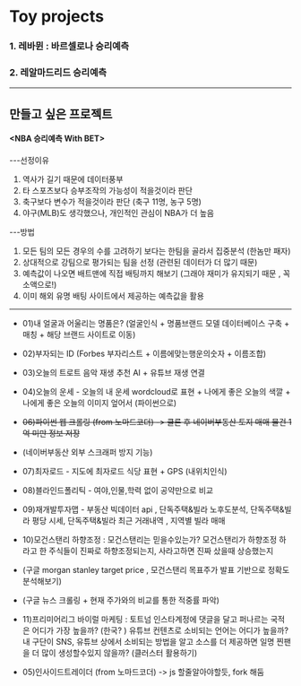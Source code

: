 # Toy projects

### 1. 레바뮌 : 바르셀로나 승리예측
### 2. 레알마드리드 승리예측
___

## 만들고 싶은 프로젝트

#### <NBA 승리예측 With BET>
---선정이유
1) 역사가 길기 때문에 데이터풍부
2) 타 스포츠보다 승부조작의 가능성이 적을것이라 판단
3) 축구보다 변수가 적을것이라 판단 (축구 11명, 농구 5명)
4) 야구(MLB)도 생각했으나, 개인적인 관심이 NBA가 더 높음

---방법
1) 모든 팀의 모든 경우의 수를 고려하기 보다는 한팀을 골라서 집중분석 (한놈만 패자)
2) 상대적으로 강팀으로 평가되는 팀을 선정 (관련된 데이터가 더 많기 때문)
3) 예측값이 나오면 배트맨에 직접 배팅까지 해보기 (그래야 재미가 유지되기 때문 , 꼭 소액으로!)
4) 이미 해외 유명 배팅 사이트에서 제공하는 예측값을 활용
___

- 01)내 얼굴과 어울리는 명품은? (얼굴인식 + 명품브랜드 모델 데이터베이스 구축 + 매칭 + 해당 브랜드 사이트로 이동)
- 02)부자되는 ID (Forbes 부자리스트 + 이름에맞는행운의숫자 + 이름조합)
- 03)오늘의 트로트 음악 재생 추천 AI + 유튜브 재생 연결
- 04)오늘의 운세 - 오늘의 내 운세 wordcloud로 표현 + 나에게 좋은 오늘의 색깔 + 나에게 좋은 오늘의 이미지 엎어서 (파이썬으로)
- ~~06)파이썬 웹 크롤링 (from 노마드코더) -> 클론 후 네이버부동산 토지 매매 물건 1억 미만 정보 저장~~
- (네이버부동산 외부 스크래퍼 방지 기능)
- 07)최자로드 - 지도에 최자로드 식당 표현 + GPS (내위치인식)
- 08)블라인드폴리틱 - 여야,인물,학력 없이 공약만으로 비교
- 09)재개발투자맵 - 부동산 빅데이터 api , 단독주택&빌라 노후도분석, 단독주택&빌라 평당 시세, 단독주택&빌라 최근 거래내역 , 지역별 빌라 매매
- 10)모건스탠리 하향조정 : 모건스탠리는 믿을수있는가? 모건스탠리가 하향조정 하라고 한 주식들이 진짜로 하향조정되는지, 사라고하면 진짜 샀을때 상승했는지
- (구글 morgan stanley target price , 모건스탠리 목표주가 발표 기반으로 정확도 분석해보기)
- (구글 뉴스 크롤링 + 현재 주가와의 비교를 통한 적중률 파악)
- 11)프리미어리그 바이럴 마케팅 : 토트넘 인스타계정에 댓글을 달고 퍼나르는 국적은 어디가 가장 높을까? (한국? )
유튜브 컨텐츠로 소비되는 언어는 어디가 높을까? 내 구단이 SNS, 유튜브 상에서 소비되는 방법을 알고 소스를 더 제공하면 일명 찐팬을 더 많이 생성할수있지 않을까? (클러스터 활용하기)

- 05)인사이드트레이더 (from 노마드코더) -> js 할줄알아야할듯, fork 해둠

